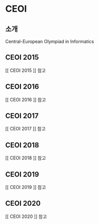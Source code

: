 # CEOI

## 소개

Central-European Olympiad in Informatics

## CEOI 2015
[[ CEOI 2015 ]] 참고

## CEOI 2016
[[ CEOI 2016 ]] 참고

## CEOI 2017
[[ CEOI 2017 ]] 참고

## CEOI 2018
[[ CEOI 2018 ]] 참고

## CEOI 2019
[[ CEOI 2019 ]] 참고

## CEOI 2020
[[ CEOI 2020 ]] 참고



